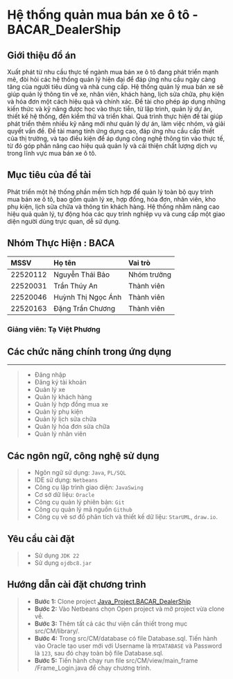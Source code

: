 # Hệ thống quản mua bán xe ô tô - BACAR_DealerShip

## Giới thiệu đồ án

Xuất phát từ nhu cầu thực tế ngành mua bán xe ô tô đang phát triển mạnh mẽ, đòi hỏi các hệ thống quản lý hiện đại để đáp ứng nhu cầu ngày càng tăng của người tiêu dùng và nhà cung cấp. Hệ thống quản lý mua bán xe sẽ giúp quản lý thông tin về xe, nhân viên, khách hàng, lịch sửa chữa, phụ kiện và hóa đơn một cách hiệu quả và chính xác. Đề tài cho phép áp dụng những kiến thức và kỹ năng được học vào thực tiễn, từ lập trình, quản lý dự án, thiết kế hệ thống, đến kiểm thử và triển khai. Quá trình thực hiện đề tài giúp phát triển thêm nhiều kỹ năng mới như quản lý dự án, làm việc nhóm, và giải quyết vấn đề. Đề tài mang tính ứng dụng cao, đáp ứng nhu cầu cấp thiết của thị trường, và tạo điều kiện để áp dụng công nghệ thông tin vào thực tế, từ đó góp phần nâng cao hiệu quả quản lý và cải thiện chất lượng dịch vụ trong lĩnh vực mua bán xe ô tô. 

## Mục tiêu của đề tài
Phát triển một hệ thống phần mềm tích hợp để quản lý toàn bộ quy trình mua bán xe ô tô, bao gồm quản lý xe, hợp đồng, hóa đơn, nhân viên, kho phụ kiện, lịch sửa chữa và thông tin khách hàng. Hệ thống nhằm nâng cao hiệu quả quản lý, tự động hóa các quy trình nghiệp vụ và cung cấp một giao diện người dùng trực quan, dễ sử dụng. 

## Nhóm Thực Hiện : BACA

| MSSV | Họ tên   | Vai trò	  |
| :-------- | :------- |:-------|
| 22520112 | Nguyễn Thái Bảo	| Nhóm trưởng	|
| 22520031 | Trần Thúy An	| Thành viên	|
| 22520046 | Huỳnh Thị Ngọc Ánh	| Thành viên	|
| 22520163 | Đặng Trần Chương	| Thành viên	|

### Giảng viên: Tạ Việt Phương
 

## Các chức năng chính trong ứng dụng
----------------
> * Đăng nhập
> * Đăng ký tài khoản
> * Quản lý xe
> * Quản lý khách hàng
> * Quản lý hợp đồng mua xe
> * Quản lý phụ kiện
> * Quản lý lịch sửa chữa
> * Quản lý hóa đơn sửa chữa
> * Quản lý nhân viên

## Các ngôn ngữ, công nghệ sử dụng
> * Ngôn ngữ sử dụng: `Java`, `PL/SQL`
> * IDE sử dụng: `Netbeans`
> * Công cụ lập trình giao diện: `JavaSwing`
> * Cơ sở dữ liệu: `Oracle`
> * Công cụ quản lý phiên bản: `Git`
> * Công cụ quản lý mã nguồn `Github`
> * ­Công cụ vẽ sơ đồ phân tích và thiết kế dữ liệu: `StarUML`, `draw.io`.

## Yêu cầu cài đặt
> * Sử dụng `JDK 22`
> * Sử dụng `ojdbc8.jar`

## Hướng dẫn cài đặt chương trình
> * **Bước 1:** Clone project [Java_Project.BACAR_DealerShip](https://github.com/ann-trann/IS216.Java_Project.BACAR_DealerShip)
> * **Bước 2:** Vào Netbeans chọn Open project và mở project vừa clone về.
> * **Bước 3:** Thêm tất cả các thư viện cần thiết trong mục src/CM/library/.
> * **Bước 4:** Trong src/CM/database có file Database.sql. Tiến hành vào Oracle tạo user mới với Username là `MYDATABASE` và Password là `123`, sau đó chạy toàn bộ file Database.sql.
> * **Bước 5:** Tiến hành chạy run file src/CM/view/main_frame
/Frame_Login.java để chạy chương trình.
